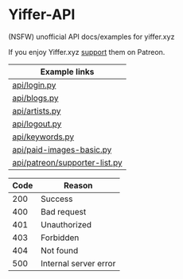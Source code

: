 # Yiffer-API
(NSFW) unofficial API docs/examples for yiffer.xyz

If you enjoy Yiffer.xyz [support](https://yiffer.xyz/support) them on Patreon.

| Example links |
| -------------- |
| [api/login.py](api%20examples/login.py) |
| [api/blogs.py](api%20examples/blogs.py) |
| [api/artists.py](api%20examples/artists.py) |
| [api/logout.py](api%20examples/logout.py) |
| [api/keywords.py](api%20examples/keywords.py) |
| [api/paid-images-basic.py](api%20examples/paid-images-basic.py) |
| [api/patreon/supporter-list.py](api%20examples/patreon/supporter-list.py) |

| Code | Reason |
| ---- | ------ |
| 200 | Success |
| 400 | Bad request |
| 401 | Unauthorized |
| 403 | Forbidden |
| 404 | Not found |
| 500 | Internal server error |
